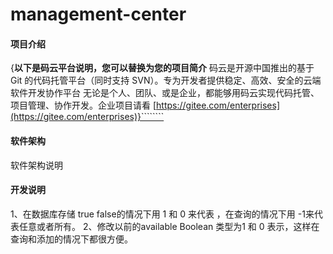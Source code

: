 # management-center

#### 项目介绍
{**以下是码云平台说明，您可以替换为您的项目简介**
码云是开源中国推出的基于 Git 的代码托管平台（同时支持 SVN）。专为开发者提供稳定、高效、安全的云端软件开发协作平台
无论是个人、团队、或是企业，都能够用码云实现代码托管、项目管理、协作开发。企业项目请看 [https://gitee.com/enterprises](https://gitee.com/enterprises)}````````

#### 软件架构
软件架构说明
#### 开发说明
1、在数据库存储 true false的情况下用 1 和 0 来代表 ，在查询的情况下用 -1来代表任意或者所有。
2、修改以前的available Boolean 类型为1 和 0 表示，这样在查询和添加的情况下都很方便。

